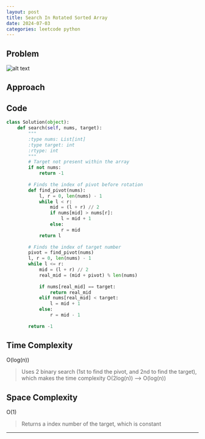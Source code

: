 ```yaml
---
layout: post
title: Search In Rotated Sorted Array
date: 2024-07-03
categories: leetcode python
---
```


## Problem
![alt text](/blog/public/img/SearchInRotatedSortedArray.png)

## Approach


## Code
```python
class Solution(object):
    def search(self, nums, target):
        """
        :type nums: List[int]
        :type target: int
        :rtype: int
        """
        # Target not present within the array
        if not nums:
            return -1
        
        # Finds the index of pivot before rotation
        def find_pivot(nums):
            l, r = 0, len(nums) - 1
            while l < r:
                mid = (l + r) // 2
                if nums[mid] > nums[r]:
                    l = mid + 1
                else:
                    r = mid
            return l
        
        # Finds the index of target number
        pivot = find_pivot(nums)
        l, r = 0, len(nums) - 1
        while l <= r:
            mid = (l + r) // 2
            real_mid = (mid + pivot) % len(nums)
            
            if nums[real_mid] == target:
                return real_mid
            elif nums[real_mid] < target:
                l = mid + 1
            else:
                r = mid - 1
        
        return -1
```
## Time Complexity
O(log(n))
> Uses 2 binary search (1st to find the pivot, and 2nd to find the target), which makes the time complexity O(2log(n)) --> O(log(n))

## Space Complexity
O(1)
> Returns a index number of the target, which is constant

---